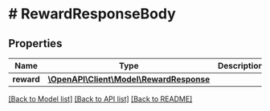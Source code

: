 # # RewardResponseBody

## Properties

Name | Type | Description | Notes
------------ | ------------- | ------------- | -------------
**reward** | [**\OpenAPI\Client\Model\RewardResponse**](RewardResponse.md) |  | [optional]

[[Back to Model list]](../../README.md#models) [[Back to API list]](../../README.md#endpoints) [[Back to README]](../../README.md)
